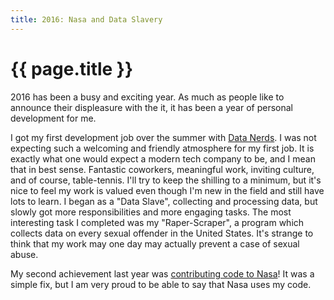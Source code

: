 ```yaml
---
title: 2016: Nasa and Data Slavery
---
```


{{ page.title }}
================

2016 has been a busy and exciting year. As much as people like to announce their displeasure with the it, it has been a year of personal development for me.

I got my first development job over the summer with [Data Nerds](https://datanerds.com/). I was not expecting such a welcoming and friendly atmosphere for my first job. It is exactly what one would expect a modern tech company to be, and I mean that in best sense. Fantastic coworkers, meaningful work, inviting culture, and of course, table-tennis. I'll try to keep the shilling to a minimum, but it's nice to feel my work is valued even though I'm new in the field and still have lots to learn. I began as a "Data Slave", collecting and processing data, but slowly got more responsibilities and more engaging tasks. The most interesting task I completed was my "Raper-Scraper", a program which collects data on every sexual offender in the United States. It's strange to think that my work may one day may actually prevent a case of sexual abuse.

My second achievement last year was [contributing code to Nasa](https://github.com/nasa/openmct/pull/1135)! It was a simple fix, but I am very proud to be able to say that Nasa uses my code.
